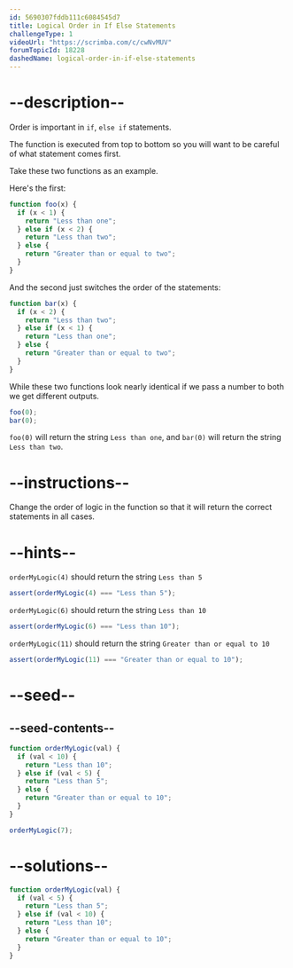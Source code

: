 ```yaml
---
id: 5690307fddb111c6084545d7
title: Logical Order in If Else Statements
challengeType: 1
videoUrl: "https://scrimba.com/c/cwNvMUV"
forumTopicId: 18228
dashedName: logical-order-in-if-else-statements
---
```


# --description--

Order is important in `if`, `else if` statements.

The function is executed from top to bottom so you will want to be careful of what statement comes first.

Take these two functions as an example.

Here's the first:

```js
function foo(x) {
  if (x < 1) {
    return "Less than one";
  } else if (x < 2) {
    return "Less than two";
  } else {
    return "Greater than or equal to two";
  }
}
```

And the second just switches the order of the statements:

```js
function bar(x) {
  if (x < 2) {
    return "Less than two";
  } else if (x < 1) {
    return "Less than one";
  } else {
    return "Greater than or equal to two";
  }
}
```

While these two functions look nearly identical if we pass a number to both we get different outputs.

```js
foo(0);
bar(0);
```

`foo(0)` will return the string `Less than one`, and `bar(0)` will return the string `Less than two`.

# --instructions--

Change the order of logic in the function so that it will return the correct statements in all cases.

# --hints--

`orderMyLogic(4)` should return the string `Less than 5`

```js
assert(orderMyLogic(4) === "Less than 5");
```

`orderMyLogic(6)` should return the string `Less than 10`

```js
assert(orderMyLogic(6) === "Less than 10");
```

`orderMyLogic(11)` should return the string `Greater than or equal to 10`

```js
assert(orderMyLogic(11) === "Greater than or equal to 10");
```

# --seed--

## --seed-contents--

```js
function orderMyLogic(val) {
  if (val < 10) {
    return "Less than 10";
  } else if (val < 5) {
    return "Less than 5";
  } else {
    return "Greater than or equal to 10";
  }
}

orderMyLogic(7);
```

# --solutions--

```js
function orderMyLogic(val) {
  if (val < 5) {
    return "Less than 5";
  } else if (val < 10) {
    return "Less than 10";
  } else {
    return "Greater than or equal to 10";
  }
}
```

